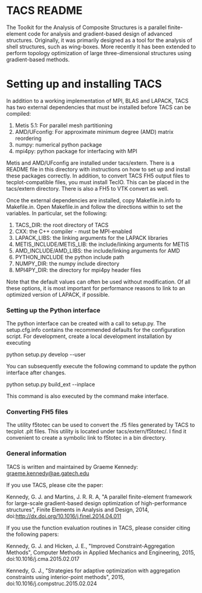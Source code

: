 # TACS README #

The Toolkit for the Analysis of Composite Structures is a parallel finite-element code for analysis and gradient-based design of advanced structures. Originally, it was primarily designed as a tool for the analysis of shell structures, such as wing-boxes. More recently it has been extended to perform topology optimization of large three-dimensional structures using gradient-based methods. 

# Setting up and installing TACS #

In addition to a working implementation of MPI, BLAS and LAPACK, TACS has two external dependencies that must be installed before TACS can be compiled:

1. Metis 5.1: For parallel mesh partitioning
2. AMD/UFconfig: For approximate minimum degree (AMD) matrix reordering
3. numpy: numerical python package
4. mpi4py: python package for interfacing with MPI

Metis and AMD/UFconfig are installed under tacs/extern. There is a README file in this directory with instructions on how to set up and install these packages correctly. In addition, to convert TACS FH5 output files to tecplot-compatible files, you must install TecIO. This can be placed in the tacs/extern directory. There is also a FH5 to VTK convert as well.

Once the external dependencies are installed, copy Makefile.in.info to Makefile.in. Open Makefile.in and follow the directions within to set the variables. In particular, set the following:

1. TACS_DIR: the root directory of TACS
2. CXX: the C++ compiler - must be MPI-enabled
3. LAPACK_LIBS: the linking arguments for the LAPACK libraries
4. METIS_INCLUDE/METIS_LIB: the include/linking arguments for METIS
5. AMD_INCLUDE/AMD_LIBS: the include/linking arguments for AMD
6. PYTHON_INCLUDE the python include path
7. NUMPY_DIR: the numpy include directory 
8. MPI4PY_DIR: the directory for mpi4py header files

Note that the default values can often be used without modification. Of all these options, it is most important for performance reasons to link to an optimized version of LAPACK, if possible.

### Setting up the Python interface ###

The python interface can be created with a call to setup.py. The setup.cfg.info contains the recommended defaults for the configuration script. For development, create a local development installation by executing

python setup.py develop --user

You can subsequently execute the following command to update the python interface after changes.

python setup.py build_ext --inplace 

This command is also executed by the command make interface.

### Converting FH5 files ###

The utility f5totec can be used to convert the .f5 files generated by TACS to tecplot .plt files. This utility is located under tacs/extern/f5totec/. I find it convenient to create a symbolic link to f5totec in a bin directory.

### General information ###

TACS is written and maintained by Graeme Kennedy: graeme.kennedy@ae.gatech.edu

If you use TACS, please cite the paper:

Kennedy, G. J. and Martins, J. R. R. A, "A parallel finite-element framework for large-scale gradient-based design optimization of high-performance structures", Finite Elements in Analysis and Design, 2014, doi:http://dx.doi.org/10.1016/j.finel.2014.04.011

If you use the function evaluation routines in TACS, please consider citing the following papers:

Kennedy, G. J. and Hicken, J. E., "Improved Constraint-Aggregation Methods", Computer Methods in Applied Mechanics and Engineering, 2015, doi:10.1016/j.cma.2015.02.017

Kennedy, G. J., "Strategies for adaptive optimization with aggregation constraints using interior-point methods", 2015, doi:10.1016/j.compstruc.2015.02.024
